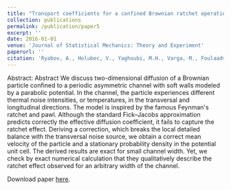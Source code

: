 ```yaml
---
title: "Transport coefficients for a confined Brownian ratchet operating between two heat reservoirs"
collection: publications
permalink: /publication/paper5
excerpt: ''
date: 2016-01-01
venue: 'Journal of Statistical Mechanics: Theory and Experiment'
paperurl: ''
citation: 'Ryabov, A., Holubec, V., Yaghoubi, M.H., Varga, M., Foulaadvand, M.E. and Chvosta, P., 2016. Transport coefficients for a confined Brownian ratchet operating between two heat reservoirs. Journal of Statistical Mechanics: Theory and Experiment, 2016(9), p.093202.'
---
```


Abstract:
Abstract
We discuss two-dimensional diffusion of a Brownian particle confined to a periodic asymmetric channel with soft walls modeled by a parabolic potential. In the channel, the particle experiences different thermal noise intensities, or temperatures, in the transversal and longitudinal directions. The model is inspired by the famous Feynman's ratchet and pawl. Although the standard Fick–Jacobs approximation predicts correctly the effective diffusion coefficient, it fails to capture the ratchet effect. Deriving a correction, which breaks the local detailed balance with the transversal noise source, we obtain a correct mean velocity of the particle and a stationary probability density in the potential unit cell. The derived results are exact for small channel width. Yet, we check by exact numerical calculation that they qualitatively describe the ratchet effect observed for an arbitrary width of the channel.

Download paper [here](https://iopscience.iop.org/article/10.1088/1742-5468/2016/09/093202/meta).
